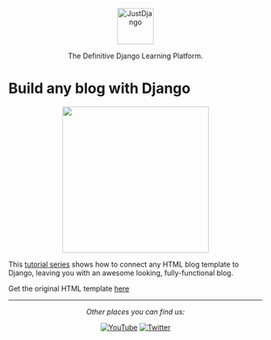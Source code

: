 <p align="center">
  <p align="center">
    <a href="https://justdjango.com/?utm_source=github&utm_medium=logo" target="_blank">
      <img src="http://tdbsoft.pythonanywhere.com/media/uploads/users/20210712/tdbsoftlogolarge.png" alt="JustDjango" height="72">
    </a>
  </p>
  <p align="center">
    The Definitive Django Learning Platform.
  </p>
</p>

# Build any blog with Django

<p align="center">
  <a href="https://youtu.be/HWg3zXWwre8"><img src="https://github.com/justdjango/dream_blog/blob/master/thumbnail.png" width="290"></a>
</p>

This [tutorial series](https://youtu.be/HWg3zXWwre8) shows how to connect any HTML blog template to Django, leaving you with an awesome looking, fully-functional blog.

Get the original HTML template [here](https://bootstrapious.com/p/bootstrap-blog)

---

<div align="center">

<i>Other places you can find us:</i><br>

<a href="https://www.youtube.com/channel/UCRM1gWNTDx0SHIqUJygD-kQ" target="_blank"><img src="https://img.shields.io/badge/YouTube-%23E4405F.svg?&style=flat-square&logo=youtube&logoColor=white" alt="YouTube"></a>
<a href="https://www.twitter.com/justdjangocode" target="_blank"><img src="https://img.shields.io/badge/Twitter-%231877F2.svg?&style=flat-square&logo=twitter&logoColor=white" alt="Twitter"></a>

</div>
